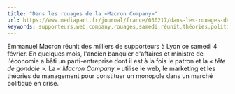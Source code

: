 ```yaml
---
title: "Dans les rouages de la «Macron Company»"
url: https://www.mediapart.fr/journal/france/030217/dans-les-rouages-de-la-macron-company
keywords: supporteurs,web,company,rouages,samedi,réunit,théories,politique,tête,utilise,patron,macron
---
```

Emmanuel Macron réunit des milliers de supporteurs à Lyon ce samedi 4 février. En quelques mois, l\'ancien banquier d\'affaires et ministre de l\'économie a bâti un parti-entreprise dont il est à la fois le patron et la *« tête de gondole ».* La *« Macron Company »* utilise le web, le marketing et les théories du management pour constituer un monopole dans un marché politique en crise.
